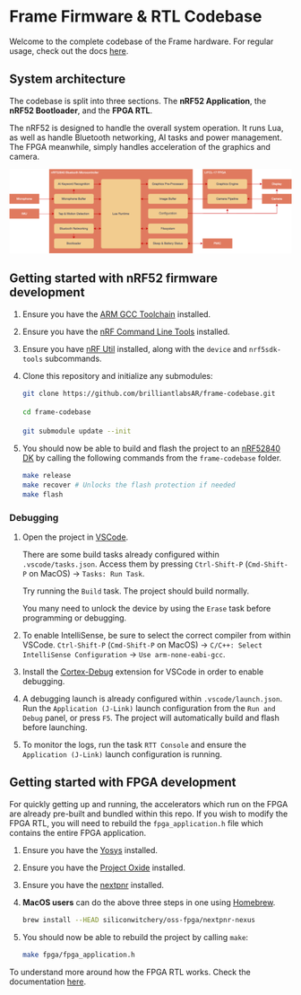 # Frame Firmware & RTL Codebase

Welcome to the complete codebase of the Frame hardware. For regular usage, check out the docs [here](https://docs.brilliant.xyz).

## System architecture

The codebase is split into three sections. The **nRF52 Application**, the **nRF52 Bootloader**, and the **FPGA RTL**. 

The nRF52 is designed to handle the overall system operation. It runs Lua, as well as handle Bluetooth networking, AI tasks and power management. The FPGA meanwhile, simply handles acceleration of the graphics and camera.

![Frame system architecture diagram](docs/frame-system-architecture.drawio.png)

## Getting started with nRF52 firmware development

1. Ensure you have the [ARM GCC Toolchain](https://developer.arm.com/downloads/-/gnu-rm) installed.

1. Ensure you have the [nRF Command Line Tools](https://www.nordicsemi.com/Products/Development-tools/nRF-Command-Line-Tools) installed.

1. Ensure you have [nRF Util](https://www.nordicsemi.com/Products/Development-tools/nRF-Util) installed, along with the `device` and `nrf5sdk-tools` subcommands.

1. Clone this repository and initialize any submodules:

    ```sh
    git clone https://github.com/brilliantlabsAR/frame-codebase.git
    
    cd frame-codebase

    git submodule update --init
    ```

1. You should now be able to build and flash the project to an [nRF52840 DK](https://www.nordicsemi.com/Products/Development-hardware/nRF52840-DK) by calling the following commands from the `frame-codebase` folder.

    ```sh
    make release
    make recover # Unlocks the flash protection if needed
    make flash
    ```

### Debugging

1. Open the project in [VSCode](https://code.visualstudio.com).

    There are some build tasks already configured within `.vscode/tasks.json`. Access them by pressing `Ctrl-Shift-P` (`Cmd-Shift-P` on MacOS) → `Tasks: Run Task`.

    Try running the `Build` task. The project should build normally.

    You many need to unlock the device by using the `Erase` task before programming or debugging.

1. To enable IntelliSense, be sure to select the correct compiler from within VSCode. `Ctrl-Shift-P` (`Cmd-Shift-P` on MacOS) → `C/C++: Select IntelliSense Configuration` → `Use arm-none-eabi-gcc`.

1. Install the [Cortex-Debug](https://marketplace.visualstudio.com/items?itemName=marus25.cortex-debug) extension for VSCode in order to enable debugging.

1. A debugging launch is already configured within `.vscode/launch.json`. Run the `Application (J-Link)` launch configuration from the `Run and Debug` panel, or press `F5`. The project will automatically build and flash before launching.

1. To monitor the logs, run the task `RTT Console` and ensure the `Application (J-Link)` launch configuration is running.

## Getting started with FPGA development

For quickly getting up and running, the accelerators which run on the FPGA are already pre-built and bundled within this repo. If you wish to modify the FPGA RTL, you will need to rebuild the `fpga_application.h` file which contains the entire FPGA application.

1. Ensure you have the [Yosys](https://github.com/YosysHQ/yosys) installed.

1. Ensure you have the [Project Oxide](https://github.com/gatecat/prjoxide) installed.

1. Ensure you have the [nextpnr](https://github.com/YosysHQ/nextpnr) installed.

1. **MacOS users** can do the above three steps in one using [Homebrew](https://brew.sh).

    ```sh
    brew install --HEAD siliconwitchery/oss-fpga/nextpnr-nexus
    ```

1. You should now be able to rebuild the project by calling `make`:

    ```sh
    make fpga/fpga_application.h
    ```

To understand more around how the FPGA RTL works. Check the documentation [here](source/fpga/README.md).